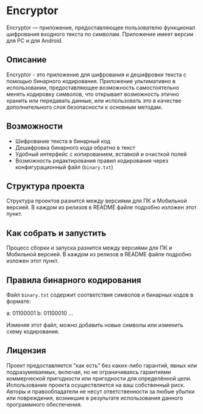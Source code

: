 # Encryptor

Encryptor — приложение, предоставляющее пользователю функционал шифрования входного текста по символам. Приложение имеет версии для PC и для Android.

## Описание

Encryptor - это приложение для шифрования и дешифровки текста с помощью бинарного кодирования.
Приложение ультимативно в использовании, предоставляющее возможность самостоятельно менять кодировку символов, что открывает возможность этично хранить или передавать данные, или использовать это в качестве дополнительного слоя безопасности к основным методам.

## Возможности

- Шифрование текста в бинарный код  
- Дешифровка бинарного кода обратно в текст  
- Удобный интерфейс с копированием, вставкой и очисткой полей  
- Возможность редактирования правил кодирования через конфигурационный файл (`binary.txt`)

## Структура проекта

Структура проектов разнится между версиями для ПК и Мобильной версией.
В каждом из релизов в README файле подробно изложен этот пункт.

## Как собрать и запустить

Процесс сборки и запуска разнится между версиями для ПК и Мобильной версией.
В каждом из релизов в README файле подробно изложен этот пункт.

## Правила бинарного кодирования

Файл `binary.txt` содержит соответствия символов и бинарных кодов в формате:

a: 01100001
b: 01100010
...

Изменяя этот файл, можно добавить новые символы или изменить схему кодирования.

## Лицензия

Проект предоставляется "как есть" без каких-либо гарантий, явных или подразумеваемых, включая, но не ограничиваясь гарантиями коммерческой пригодности или пригодности для определённой цели.
Использование проекта осуществляется на ваш собственный риск. Авторы и правообладатели не несут ответственности за любые убытки или повреждения, возникшие в результате использования данного программного обеспечения.
